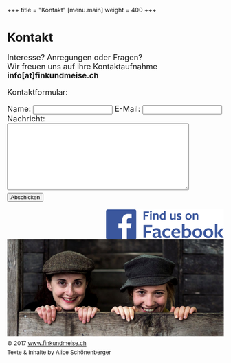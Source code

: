 +++
title = "Kontakt"
[menu.main]
weight = 400
+++

<h1>Kontakt</h1>

<font size="4">Interesse? Anregungen oder Fragen? </br>
Wir freuen uns auf ihre Kontaktaufnahme </br>
<b>info[at]finkundmeise.ch </b></br>

Kontaktformular:
<p>
<form action="//formspree.io/info@finkundmeise.ch" method="POST">
	<label for="name">Name:</label>
    <input type="text" name="name">
	<label for="email">E-Mail:</label>
    <input type="email" name="_replyto">
	<label for="content">Nachricht:</label>
	<textarea name="content" rows="10" cols="50"></textarea>
    <input type="submit" value="Abschicken">
	<input type="hidden" name="_next" value="http://finkundmeise.ch/message-sent" />
</form></p>
<a target="_blank" title="find us on Facebook" href="https://www.facebook.com/DuoFinkundMeise"> <img src="/images/fbbutt.png" style="float: right; margin: 0px;"> </a>

<img src="/images/fink9.jpg" width= 600px/> </br>
<FONT SIZE="2">© 2017 www.finkundmeise.ch 
</br>Texte & Inhalte by Alice Schönenberger </br>

